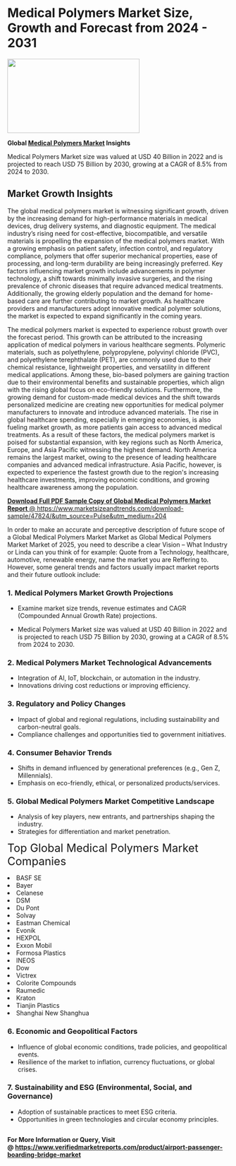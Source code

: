 <H1>Medical Polymers Market Size, Growth and Forecast from 2024 - 2031</H1><img class="aligncenter size-medium wp-image-584254" src="https://thirdeyenews.in/wp-content/uploads/2024/09/Global-Market-Research-300x168.jpeg" alt="" width="300" height="168" /><p><strong>Global&nbsp;<a href="https://www.marketsizeandtrends.com/download-sample/47824/&amp;utm_source=Pulse&amp;utm_medium=204">Medical Polymers Market</a> Insights</strong></p><p>Medical Polymers Market size was valued at USD 40 Billion in 2022 and is projected to reach USD 75 Billion by 2030, growing at a CAGR of 8.5% from 2024 to 2030.</p><p><h2>Market Growth Insights</h2> <p>The global medical polymers market is witnessing significant growth, driven by the increasing demand for high-performance materials in medical devices, drug delivery systems, and diagnostic equipment. The medical industry’s rising need for cost-effective, biocompatible, and versatile materials is propelling the expansion of the medical polymers market. With a growing emphasis on patient safety, infection control, and regulatory compliance, polymers that offer superior mechanical properties, ease of processing, and long-term durability are being increasingly preferred. Key factors influencing market growth include advancements in polymer technology, a shift towards minimally invasive surgeries, and the rising prevalence of chronic diseases that require advanced medical treatments. Additionally, the growing elderly population and the demand for home-based care are further contributing to market growth. As healthcare providers and manufacturers adopt innovative medical polymer solutions, the market is expected to expand significantly in the coming years. <a href="sample_link_here"></a></p> <p>The medical polymers market is expected to experience robust growth over the forecast period. This growth can be attributed to the increasing application of medical polymers in various healthcare segments. Polymeric materials, such as polyethylene, polypropylene, polyvinyl chloride (PVC), and polyethylene terephthalate (PET), are commonly used due to their chemical resistance, lightweight properties, and versatility in different medical applications. Among these, bio-based polymers are gaining traction due to their environmental benefits and sustainable properties, which align with the rising global focus on eco-friendly solutions. Furthermore, the growing demand for custom-made medical devices and the shift towards personalized medicine are creating new opportunities for medical polymer manufacturers to innovate and introduce advanced materials. The rise in global healthcare spending, especially in emerging economies, is also fueling market growth, as more patients gain access to advanced medical treatments. As a result of these factors, the medical polymers market is poised for substantial expansion, with key regions such as North America, Europe, and Asia Pacific witnessing the highest demand. North America remains the largest market, owing to the presence of leading healthcare companies and advanced medical infrastructure. Asia Pacific, however, is expected to experience the fastest growth due to the region's increasing healthcare investments, improving economic conditions, and growing healthcare awareness among the population. <p><a href="more_details_link_here"></p><p><span class=""><strong>Download Full PDF Sample Copy of Global Medical Polymers Market Report</strong> @ <a href="https://www.marketsizeandtrends.com/download-sample/47824/&amp;utm_source=Pulse&amp;utm_medium=204" target="_blank">https://www.marketsizeandtrends.com/download-sample/47824/&amp;utm_source=Pulse&amp;utm_medium=204</a></span></p><p>In order to make an accurate and perceptive description of future scope of a Global&nbsp;Medical Polymers Market Market as Global&nbsp;Medical Polymers Market Market of 2025, you need to describe a clear Vision &ndash; What Industry or Linda can you think of for example: Quote from a Technology, healthcare, automotive, renewable energy, name the market you are Reffering to. However, some general trends and factors usually impact market reports and their future outlook include:</p><h3>1.&nbsp;<strong>Medical Polymers Market Growth Projections</strong></h3><ul><li>Examine market size trends, revenue estimates and CAGR (Compounded Annual Growth Rate) projections.</li><li><p>Medical Polymers Market size was valued at USD 40 Billion in 2022 and is projected to reach USD 75 Billion by 2030, growing at a CAGR of 8.5% from 2024 to 2030.</p></li></ul><h3>2.&nbsp;<strong>Medical Polymers Market Technological Advancements</strong></h3><ul><li>Integration of AI, IoT, blockchain, or automation in the industry.</li><li>Innovations driving cost reductions or improving efficiency.</li></ul><h3>3.&nbsp;<strong>Regulatory and Policy Changes</strong></h3><ul><li>Impact of global and regional regulations, including sustainability and carbon-neutral goals.</li><li>Compliance challenges and opportunities tied to government initiatives.</li></ul><h3>4.&nbsp;<strong>Consumer Behavior Trends</strong></h3><ul><li>Shifts in demand influenced by generational preferences (e.g., Gen Z, Millennials).</li><li>Emphasis on eco-friendly, ethical, or personalized products/services.</li></ul><h3>5.&nbsp;<strong>Global Medical Polymers Market Competitive Landscape</strong></h3><ul><li>Analysis of key players, new entrants, and partnerships shaping the industry.</li><li>Strategies for differentiation and market penetration.</li></ul><p data-pm-slice="1 1 []"><span style="color: inherit; font-family: inherit; font-size: 25px;">Top Global Medical Polymers Market Companies</span></p><div class="" data-test-id=""><p><li>BASF SE</li><li> Bayer</li><li> Celanese</li><li> DSM</li><li> Du Pont</li><li> Solvay</li><li> Eastman Chemical</li><li> Evonik</li><li> HEXPOL</li><li> Exxon Mobil</li><li> Formosa Plastics</li><li> INEOS</li><li> Dow</li><li> Victrex</li><li> Colorite Compounds</li><li> Raumedic</li><li> Kraton</li><li> Tianjin Plastics</li><li> Shanghai New Shanghua</li></p></div><h3>6.&nbsp;<strong>Economic and Geopolitical Factors</strong></h3><ul><li>Influence of global economic conditions, trade policies, and geopolitical events.</li><li>Resilience of the market to inflation, currency fluctuations, or global crises.</li></ul><h3>7.&nbsp;<strong>Sustainability and ESG (Environmental, Social, and Governance)</strong></h3><ul><li>Adoption of sustainable practices to meet ESG criteria.</li><li>Opportunities in green technologies and circular economy principles.</li></ul><h2><strong style="font-size: 14px;">For More Information or Query, Visit @&nbsp;</strong><a style="background-color: #ffffff; font-size: 14px;" href="https://www.marketsizeandtrends.com/report/medical-polymers-market/" target="_blank">https://www.verifiedmarketreports.com/product/airport-passenger-boarding-bridge-market</a></h2>
